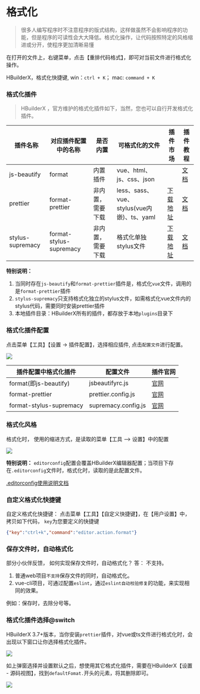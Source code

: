 # 格式化

<!--
keyword:代码格式化,format
-->

> 很多人编写程序时不注意程序的版式结构，这样做虽然不会影响程序的功能，但是程序的可读性会大大降低。格式化操作，让代码按照特定的风格缩进或分开，使程序更加清晰易懂

在打开的文件上，右键菜单，点击【重排代码格式】，即可对当前文件进行格式化操作。

HBuilderX，格式化快捷键, win：`ctrl + K`； mac: `command + K`


### 格式化插件

> HBuilderX ，官方维护的格式化插件如下，当然，您也可以自行开发格式化插件。

| 插件名称         | 对应插件配置中的名称    | 是否内置         | 可格式化的文件                             |  插件市场 | 插件教程 |
| ---------------- | ----------------------- | ---------------- | ------------------------------------------ |-------------|-------------|
| js-beautify      | format                  | 内置插件        | vue、html、js、css、json                   |   | [文档](/Tutorial/extension/js-beautify)|
| prettier         | format-prettier         | 非内置，需要下载 | less、sass、vue、stylus(vue内嵌)、ts、yaml | [下载地址](https://ext.dcloud.net.cn/plugin?id=2025)| [文档](/Tutorial/extension/prettier) |
| stylus-supremacy | format-stylus-supremacy | 非内置，需要下载 | 格式化单独stylus文件                       | [下载地址](https://ext.dcloud.net.cn/plugin?id=2039) |  [文档](https://ext.dcloud.net.cn/plugin?id=2039) |

**特别说明：**

1. 当同时存在`js-beautify`和`format-prettier`插件是，格式化`vue`文件，调用的是`format-prettier`插件
2. `stylus-supremacy`只支持格式化独立的stylus文件，如需格式化vue文件内的stylus代码，需要同时安装prettier插件
3. 本地插件目录：HBuilderX所有的插件，都存放于本地`plugins`目录下

### 格式化插件配置

点击菜单【工具】【设置 -> 插件配置】，选择相应插件, 点击`配置文件`进行配置。

<img src="/static/snapshots/tutorial/format/format.png" />

| 插件配置中格式化插件		| 配置文件											| 插件官网															|
| -----------------------	| ------------------------------------------------	| ---------------													|
| format(即js-beautify)		| jsbeautifyrc.js									| [官网](https://github.com/beautify-web/js-beautify)				|
| format-prettier			| prettier.config.js								| [官网](https://prettier.io/docs/en/options.html)					|
| format-stylus-supremacy	| supremacy.config.js								| [官网](https://thisismanta.github.io/stylus-supremacy/#options)	|


### 格式化风格

格式化时， 使用的缩进方式，是读取的菜单【工具 --> 设置】中的配置

<img src="/static/snapshots/tutorial/format/indent.png" />

**特别说明：**
`editorconfig`配置会覆盖HBuilderX编辑器配置；当项目下存在`.editorconfig`文件时，格式化时，读取的是此配置文件。

[.editorconfig使用说明文档](/Tutorial/UserGuide/editorconfig)


### 自定义格式化快捷键

自定义格式化快捷键： 点击菜单【工具】【自定义快捷键】，在【用户设置】中，拷贝如下代码， `key`为您要定义的快捷键

```json
{"key":"ctrl+k","command":"editor.action.format"}
```

### 保存文件时，自动格式化

部分小伙伴反馈， 如何实现保存文件时，自动格式化？  答： 不支持。

1. 普通web项目`不支持`保存文件的同时，自动格式化。
2. vue-cli项目，可通过配置`eslint`，通过`eslint自动校验修复`的功能，来实现相同的效果。

例如：保存时，去除分号等。

### 格式化插件选择@switch

HBuilderX 3.7+版本，当你安装`prettier`插件，对vue或ts文件进行格式化时，会出现以下窗口让你选择格式化插件。

<img src="https://web-assets.dcloud.net.cn/hbuilderx-doc/format_prompt.jpg" class="hd-img" />

如上弹窗选择并设置默认之后，想使用其它格式化插件，需要在HBuilderX【设置 - 源码视图】，找到`defaultFomat.`开头的元素，将其删除即可。

<img src="https://web-assets.dcloud.net.cn/hbuilderx-doc/format_clear.jpg" class="hd-img" />

